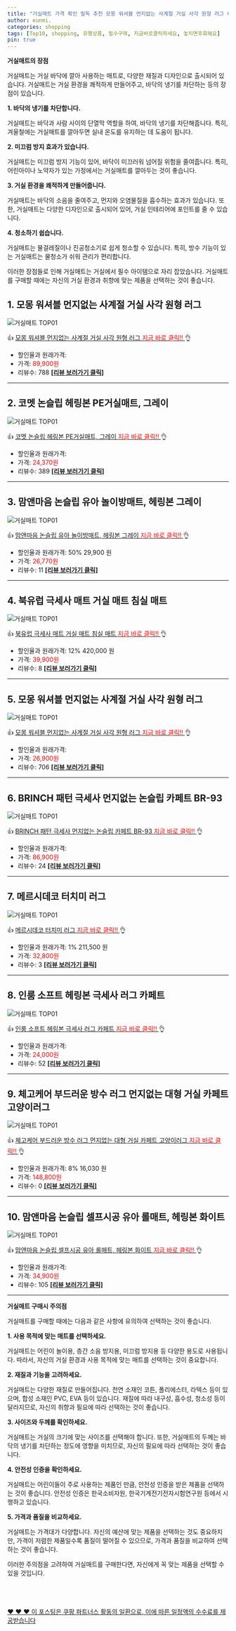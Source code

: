```yaml
---
title: "거실매트 가격 확인 필독 추천 모몽 워셔블 먼지없는 사계절 거실 사각 원형 러그 비교 장점 구매가이드"
author: eunmi.
categories: shopping
tags: [Top10, shopping, 유행상품, 필수구매, 지금바로클릭하세요, 놓치면후회해요]
pin: true
---
```

**거실매트의 장점**

거실매트는 거실 바닥에 깔아 사용하는 매트로, 다양한 재질과 디자인으로 출시되어 있습니다. 거실매트는 거실 환경을 쾌적하게 만들어주고, 바닥의 냉기를 차단하는 등의 장점이 있습니다.

**1. 바닥의 냉기를 차단합니다.**

거실매트는 바닥과 사람 사이의 단열막 역할을 하여, 바닥의 냉기를 차단해줍니다. 특히, 겨울철에는 거실매트를 깔아두면 실내 온도를 유지하는 데 도움이 됩니다.

**2. 미끄럼 방지 효과가 있습니다.**

거실매트는 미끄럼 방지 기능이 있어, 바닥이 미끄러워 넘어질 위험을 줄여줍니다. 특히, 어린아이나 노약자가 있는 가정에서는 거실매트를 깔아두는 것이 좋습니다.

**3. 거실 환경을 쾌적하게 만들어줍니다.**

거실매트는 바닥의 소음을 줄여주고, 먼지와 오염물질을 흡수하는 효과가 있습니다. 또한, 거실매트는 다양한 디자인으로 출시되어 있어, 거실 인테리어에 포인트를 줄 수 있습니다.

**4. 청소하기 쉽습니다.**

거실매트는 물걸레질이나 진공청소기로 쉽게 청소할 수 있습니다. 특히, 방수 기능이 있는 거실매트는 물청소가 쉬워 관리가 편리합니다.

이러한 장점들로 인해 거실매트는 거실에서 필수 아이템으로 자리 잡았습니다. 거실매트를 구매할 때에는 자신의 거실 환경과 취향에 맞는 제품을 선택하는 것이 좋습니다.

   

## 1. 모몽 워셔블 먼지없는 사계절 거실 사각 원형 러그

![거실매트 TOP01](https://thumbnail7.coupangcdn.com/thumbnails/remote/230x230ex/image/vendor_inventory/3e05/9d060e82799d63d545cb163e0d51b7e2458851c9b50ceef0fe9aaf8ac28d.jpg)


👍 [모몽 워셔블 먼지없는 사계절 거실 사각 원형 러그 <font color=red> 지금 바로 클릭!! </font> ](https://link.coupang.com/re/AFFSDP?lptag=AF3617701&subid=GithubCoopas&pageKey=6732297258&traceid=V0-153&itemId=15689651052&vendorItemId=82904505302) 👌 


- 할인율과 원래가격: 
- 가격: <span style='color:red'>89,900원</span>
- 리뷰수: 788  [**[리뷰 보러가기 클릭]**](https://link.coupang.com/re/AFFSDP?lptag=AF3617701&subid=GithubCoopas&pageKey=6732297258&traceid=V0-153&itemId=15689651052&vendorItemId=82904505302)

---


   

## 2. 코멧 논슬립 헤링본 PE거실매트, 그레이

![거실매트 TOP01](https://thumbnail9.coupangcdn.com/thumbnails/remote/230x230ex/image/retail/images/789240241979633-8053e5df-2e25-4849-8529-4dacd63d6f53.jpg)


👍 [코멧 논슬립 헤링본 PE거실매트, 그레이 <font color=red> 지금 바로 클릭!! </font> ](https://link.coupang.com/re/AFFSDP?lptag=AF3617701&subid=GithubCoopas&pageKey=6690035767&traceid=V0-153&itemId=15456767004&vendorItemId=82676343817) 👌 


- 할인율과 원래가격: 
- 가격: <span style='color:red'>24,370원</span>
- 리뷰수: 389  [**[리뷰 보러가기 클릭]**](https://link.coupang.com/re/AFFSDP?lptag=AF3617701&subid=GithubCoopas&pageKey=6690035767&traceid=V0-153&itemId=15456767004&vendorItemId=82676343817)

---


   

## 3. 맘앤마음 논슬립 유아 놀이방매트, 헤링본 그레이

![거실매트 TOP01](https://thumbnail8.coupangcdn.com/thumbnails/remote/230x230ex/image/retail/images/2366206385088982-1deebeb8-85e3-486c-8259-e702fbe9b5a2.jpg)


👍 [맘앤마음 논슬립 유아 놀이방매트, 헤링본 그레이 <font color=red> 지금 바로 클릭!! </font> ](https://link.coupang.com/re/AFFSDP?lptag=AF3617701&subid=GithubCoopas&pageKey=4541612749&traceid=V0-153&itemId=5497666205&vendorItemId=72797296294) 👌 


- 할인율과 원래가격: 50%  29,900   원
- 가격: <span style='color:red'>26,770원</span>
- 리뷰수: 11  [**[리뷰 보러가기 클릭]**](https://link.coupang.com/re/AFFSDP?lptag=AF3617701&subid=GithubCoopas&pageKey=4541612749&traceid=V0-153&itemId=5497666205&vendorItemId=72797296294)

---


   

## 4. 북유럽 극세사 매트 거실 매트 침실 매트

![거실매트 TOP01](https://thumbnail8.coupangcdn.com/thumbnails/remote/230x230ex/image/vendor_inventory/e8fc/11d48c78ea45c892e254e9c15c49b2fdd75138017b0c5f7962c4abf1cb94.jpeg)


👍 [북유럽 극세사 매트 거실 매트 침실 매트 <font color=red> 지금 바로 클릭!! </font> ](https://link.coupang.com/re/AFFSDP?lptag=AF3617701&subid=GithubCoopas&pageKey=7460315925&traceid=V0-153&itemId=19443773360&vendorItemId=86554732409) 👌 


- 할인율과 원래가격: 12%  420,000   원
- 가격: <span style='color:red'>39,900원</span>
- 리뷰수: 8  [**[리뷰 보러가기 클릭]**](https://link.coupang.com/re/AFFSDP?lptag=AF3617701&subid=GithubCoopas&pageKey=7460315925&traceid=V0-153&itemId=19443773360&vendorItemId=86554732409)

---


   

## 5. 모몽 워셔블 먼지없는 사계절 거실 사각 원형 러그

![거실매트 TOP01](https://thumbnail8.coupangcdn.com/thumbnails/remote/230x230ex/image/vendor_inventory/27f3/f7fddce5e328ad1836488cc4a0c9bfd0d64608852b53be94e7a6e10a88a2.jpg)


👍 [모몽 워셔블 먼지없는 사계절 거실 사각 원형 러그 <font color=red> 지금 바로 클릭!! </font> ](https://link.coupang.com/re/AFFSDP?lptag=AF3617701&subid=GithubCoopas&pageKey=6732297258&traceid=V0-153&itemId=15689651040&vendorItemId=82904505239) 👌 


- 할인율과 원래가격: 
- 가격: <span style='color:red'>26,900원</span>
- 리뷰수: 706  [**[리뷰 보러가기 클릭]**](https://link.coupang.com/re/AFFSDP?lptag=AF3617701&subid=GithubCoopas&pageKey=6732297258&traceid=V0-153&itemId=15689651040&vendorItemId=82904505239)

---


   

## 6. BRINCH 패턴 극세사 먼지없는 논슬립 카페트 BR-93

![거실매트 TOP01](https://thumbnail7.coupangcdn.com/thumbnails/remote/230x230ex/image/vendor_inventory/0d78/298ceaa9ffc12cf40621a90655d802410c3693561e96326504645e3ed50a.jpg)


👍 [BRINCH 패턴 극세사 먼지없는 논슬립 카페트 BR-93 <font color=red> 지금 바로 클릭!! </font> ](https://link.coupang.com/re/AFFSDP?lptag=AF3617701&subid=GithubCoopas&pageKey=6257618643&traceid=V0-153&itemId=12721549974&vendorItemId=85068044891) 👌 


- 할인율과 원래가격: 
- 가격: <span style='color:red'>86,900원</span>
- 리뷰수: 24  [**[리뷰 보러가기 클릭]**](https://link.coupang.com/re/AFFSDP?lptag=AF3617701&subid=GithubCoopas&pageKey=6257618643&traceid=V0-153&itemId=12721549974&vendorItemId=85068044891)

---


   

## 7. 메르시데코 터치미 러그

![거실매트 TOP01](https://thumbnail8.coupangcdn.com/thumbnails/remote/230x230ex/image/retail/images/693602641322197-f90202d6-15fc-43b1-a51a-e0601de87b39.jpg)


👍 [메르시데코 터치미 러그 <font color=red> 지금 바로 클릭!! </font> ](https://link.coupang.com/re/AFFSDP?lptag=AF3617701&subid=GithubCoopas&pageKey=1440858913&traceid=V0-153&itemId=2484706378&vendorItemId=70477974921) 👌 


- 할인율과 원래가격: 1%  211,500   원
- 가격: <span style='color:red'>32,800원</span>
- 리뷰수: 3  [**[리뷰 보러가기 클릭]**](https://link.coupang.com/re/AFFSDP?lptag=AF3617701&subid=GithubCoopas&pageKey=1440858913&traceid=V0-153&itemId=2484706378&vendorItemId=70477974921)

---


   

## 8. 인룸 소프트 헤링본 극세사 러그 카페트

![거실매트 TOP01](https://thumbnail6.coupangcdn.com/thumbnails/remote/230x230ex/image/retail/images/13635626555256-f3655d57-3587-4355-bad4-7caae343695b.jpg)


👍 [인룸 소프트 헤링본 극세사 러그 카페트 <font color=red> 지금 바로 클릭!! </font> ](https://link.coupang.com/re/AFFSDP?lptag=AF3617701&subid=GithubCoopas&pageKey=159448041&traceid=V0-153&itemId=457913373&vendorItemId=4136525439) 👌 


- 할인율과 원래가격: 
- 가격: <span style='color:red'>24,000원</span>
- 리뷰수: 52  [**[리뷰 보러가기 클릭]**](https://link.coupang.com/re/AFFSDP?lptag=AF3617701&subid=GithubCoopas&pageKey=159448041&traceid=V0-153&itemId=457913373&vendorItemId=4136525439)

---


   

## 9. 체고케어 부드러운 방수 러그 먼지없는 대형 거실 카페트 고양이러그

![거실매트 TOP01](https://thumbnail6.coupangcdn.com/thumbnails/remote/230x230ex/image/vendor_inventory/2a10/a97a42f3b4e90588388671ac99d1e56c605de19ace5817725f5269a18100.png)


👍 [체고케어 부드러운 방수 러그 먼지없는 대형 거실 카페트 고양이러그 <font color=red> 지금 바로 클릭!! </font> ](https://link.coupang.com/re/AFFSDP?lptag=AF3617701&subid=GithubCoopas&pageKey=7472459591&traceid=V0-153&itemId=19964073896&vendorItemId=86555573189) 👌 


- 할인율과 원래가격: 8%  16,030   원
- 가격: <span style='color:red'>148,800원</span>
- 리뷰수: 0  [**[리뷰 보러가기 클릭]**](https://link.coupang.com/re/AFFSDP?lptag=AF3617701&subid=GithubCoopas&pageKey=7472459591&traceid=V0-153&itemId=19964073896&vendorItemId=86555573189)

---


   

## 10. 맘앤마음 논슬립 셀프시공 유아 롤매트, 헤링본 화이트

![거실매트 TOP01](https://thumbnail9.coupangcdn.com/thumbnails/remote/230x230ex/image/retail/images/2366205447390323-172d3e2f-61b3-40f0-b221-35e3a4547890.jpg)


👍 [맘앤마음 논슬립 셀프시공 유아 롤매트, 헤링본 화이트 <font color=red> 지금 바로 클릭!! </font> ](https://link.coupang.com/re/AFFSDP?lptag=AF3617701&subid=GithubCoopas&pageKey=5568064531&traceid=V0-153&itemId=2128005266&vendorItemId=72337642025) 👌 


- 할인율과 원래가격: 
- 가격: <span style='color:red'>34,900원</span>
- 리뷰수: 105  [**[리뷰 보러가기 클릭]**](https://link.coupang.com/re/AFFSDP?lptag=AF3617701&subid=GithubCoopas&pageKey=5568064531&traceid=V0-153&itemId=2128005266&vendorItemId=72337642025)

---
**거실매트 구매시 주의점**

거실매트를 구매할 때에는 다음과 같은 사항에 유의하여 선택하는 것이 좋습니다.

**1. 사용 목적에 맞는 매트를 선택하세요.**

거실매트는 어린이 놀이용, 층간 소음 방지용, 미끄럼 방지용 등 다양한 용도로 사용됩니다. 따라서, 자신의 거실 환경과 사용 목적에 맞는 매트를 선택하는 것이 중요합니다.

**2. 재질과 기능을 고려하세요.**

거실매트는 다양한 재질로 만들어집니다. 천연 소재인 코튼, 폴리에스터, 라텍스 등이 있으며, 합성 소재인 PVC, EVA 등이 있습니다. 재질에 따라 내구성, 흡수성, 청소성 등이 달라지므로, 자신의 취향과 필요에 따라 선택하는 것이 좋습니다.

**3. 사이즈와 두께를 확인하세요.**

거실매트는 거실의 크기에 맞는 사이즈를 선택해야 합니다. 또한, 거실매트의 두께는 바닥의 냉기를 차단하는 정도에 영향을 미치므로, 자신의 필요에 따라 선택하는 것이 좋습니다.

**4. 안전성 인증을 확인하세요.**

거실매트는 어린이들이 주로 사용하는 제품인 만큼, 안전성 인증을 받은 제품을 선택하는 것이 좋습니다. 안전성 인증은 한국소비자원, 한국기계전기전자시험연구원 등에서 시행하고 있습니다.

**5. 가격과 품질을 비교하세요.**

거실매트는 가격대가 다양합니다. 자신의 예산에 맞는 제품을 선택하는 것도 중요하지만, 가격이 저렴한 제품일수록 품질이 떨어질 수 있으므로, 가격과 품질을 비교하여 선택하는 것이 좋습니다.

이러한 주의점을 고려하여 거실매트를 구매한다면, 자신에게 꼭 맞는 제품을 선택할 수 있을 것입니다.<br><br><br><br><br> [ ❤ ❤ ❤ 이 포스팅은 쿠팡 파트너스 활동의 일환으로, 이에 따른 일정액의 수수료를 제공받습니다](https://link.coupang.com/a/bcEFyh)